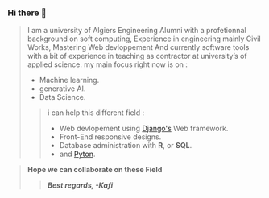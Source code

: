### Hi there 👋

>I am a university of Algiers Engineering  Alumni with a profetionnal background on soft computing,
Experience in engineering mainly Civil Works, Mastering Web devloppement And currently software tools with a bit of experience in teaching as contractor at university’s of applied science.
my main focus right now is on :
>- Machine learning.
>- generative AI.
>- Data Science. 
>>i can help this different field :
>>- Web devlopement using [Django's](https://github.com/django/django) Web framework.
>>- Front-End responsive designs.
>>- Database administration with **R**, or **SQL**.
>>- and [Pyton](https://www.python.org/).
  
>**Hope we can collaborate on these Field**
>>***Best regards, -Kafi***

